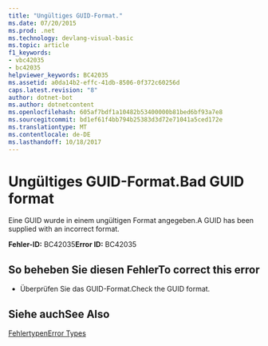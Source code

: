 ```yaml
---
title: "Ungültiges GUID-Format."
ms.date: 07/20/2015
ms.prod: .net
ms.technology: devlang-visual-basic
ms.topic: article
f1_keywords:
- vbc42035
- bc42035
helpviewer_keywords: BC42035
ms.assetid: a0da14b2-effc-41db-8506-0f372c60256d
caps.latest.revision: "8"
author: dotnet-bot
ms.author: dotnetcontent
ms.openlocfilehash: 605af7bdf1a10482b53400000b81bed6bf93a7e8
ms.sourcegitcommit: bd1ef61f4bb794b25383d3d72e71041a5ced172e
ms.translationtype: MT
ms.contentlocale: de-DE
ms.lasthandoff: 10/18/2017
---
```

# <a name="bad-guid-format"></a><span data-ttu-id="19f18-102">Ungültiges GUID-Format.</span><span class="sxs-lookup"><span data-stu-id="19f18-102">Bad GUID format</span></span>
<span data-ttu-id="19f18-103">Eine GUID wurde in einem ungültigen Format angegeben.</span><span class="sxs-lookup"><span data-stu-id="19f18-103">A GUID has been supplied with an incorrect format.</span></span>  
  
 <span data-ttu-id="19f18-104">**Fehler-ID:** BC42035</span><span class="sxs-lookup"><span data-stu-id="19f18-104">**Error ID:** BC42035</span></span>  
  
## <a name="to-correct-this-error"></a><span data-ttu-id="19f18-105">So beheben Sie diesen Fehler</span><span class="sxs-lookup"><span data-stu-id="19f18-105">To correct this error</span></span>  
  
-   <span data-ttu-id="19f18-106">Überprüfen Sie das GUID-Format.</span><span class="sxs-lookup"><span data-stu-id="19f18-106">Check the GUID format.</span></span>  
  
## <a name="see-also"></a><span data-ttu-id="19f18-107">Siehe auch</span><span class="sxs-lookup"><span data-stu-id="19f18-107">See Also</span></span>  
 [<span data-ttu-id="19f18-108">Fehlertypen</span><span class="sxs-lookup"><span data-stu-id="19f18-108">Error Types</span></span>](../../visual-basic/programming-guide/language-features/error-types.md)
